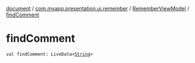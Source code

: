 [document](../../index.md) / [com.myapp.presentation.ui.remember](../index.md) / [RememberViewModel](index.md) / [findComment](./find-comment.md)

# findComment

`val findComment: LiveData<`[`String`](https://kotlinlang.org/api/latest/jvm/stdlib/kotlin/-string/index.html)`>`